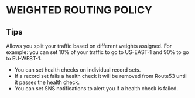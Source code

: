 # WEIGHTED ROUTING POLICY
## Tips

Allows you split your traffic based on different weights assigned.
For example: you can set 10% of your traffic to go to US-EAST-1 and 90% to go to EU-WEST-1.

- You can set health checks on individual record sets.
- If a record set fails a health check it will be removed from Route53 until it passes the health check.
- You can set SNS notifications to alert you if a health check is failed.